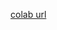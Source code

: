 [colab url](https://colab.research.google.com/github/mathmechterver/terver2020/blob/master/prac03/stat03.ipynb)
